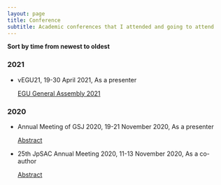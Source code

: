 ```yaml
---
layout: page
title: Conference
subtitle: Academic conferences that I attended and going to attend
---
```

**Sort by time from newest to oldest**

### 2021
- vEGU21, 19-30 April 2021, As a presenter
  
  [EGU General Assembly 2021](https://www.egu21.eu/)

### 2020
- Annual Meeting of GSJ 2020, 19-21 November 2020, As a presenter

  [Abstract](https://www.jstage.jst.go.jp/article/geochemproc/67/0/67_106/_pdf)
  
- 25th JpSAC Annual Meeting 2020, 11-13 November 2020, As a co-author

  [Abstract](https://jpsac.org/wordpress/wp-content/uploads/2020/11/25thTaikiTouron_Book-of-Abstracts_201110.pdf)
